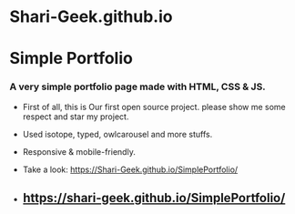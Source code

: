 # Shari-Geek.github.io

# Simple Portfolio

### A very simple portfolio page made with HTML, CSS & JS.

- First of all, this is Our first open source project. please show me some respect and star my project. ­
- Used isotope, typed, owlcarousel and more stuffs.
- Responsive & mobile-friendly.  
- Take a look: https://Shari-Geek.github.io/SimplePortfolio/

- ## https://shari-geek.github.io/SimplePortfolio/ ##
